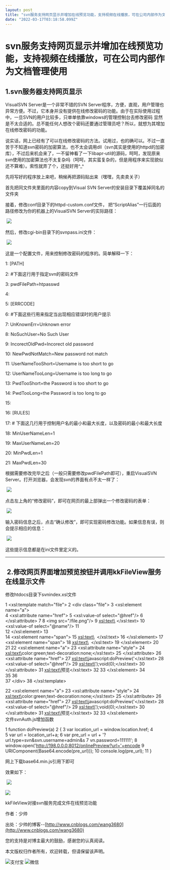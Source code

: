 ```yaml
---
layout: post
title: "svn服务支持网页显示并增加在线预览功能，支持视频在线播放，可在公司内部作为文档管理使用"
date: "2022-03-17T03:18:58.099Z"
---
```

svn服务支持网页显示并增加在线预览功能，支持视频在线播放，可在公司内部作为文档管理使用
============================================

1.svn服务器支持网页显示
--------------

VisualSVN Server是一个非常不错的SVN Server程序，方便，直观，用户管理也异常方便。不过，它本身并没有提供在线修改密码的功能。由于在实际使用过程中，一旦SVN的用户比较多，只单单依靠windows的管理控制台去修改密码 显然是不太合适的。总不能任何人想改个密码还要通过管理员吧？所以，就想为其增加在线修改密码的功能。

说实话，网上已经有了可以在线修改密码的方法。试用过，也的确可以。不过一直苦于不知道svn密码的加密算法，也不太会调用dll（svn其实是使用的httpd的加密库），不过后来机会来了，一不留神看了一下libapr-util的源码，呵呵，发现原来svn使用的加密算法也不太复杂吗（呵呵，其实蛮复杂的，但是用程序来实现貌似还不算难）。索性就弄了个，还挺好用^\_^

先将写好的程序放上来吧，稍候再把源码贴出来（嘿嘿，先卖卖关子）

首先把同文件夹里面的内容copy到Visual SVN Server的安装目录下覆盖掉同名的文件夹

接着，修改conf目录下的httpd-custom.conf文件， 把“ScriptAlias”一行后面的路径修改为你的机器上的VisualSVN Server的实际路径：

 ![](https://img2022.cnblogs.com/blog/479631/202203/479631-20220317101115854-1340107230.png)

然后，修改cgi-bin目录下的svnpass.ini文件：

 ![](https://img2022.cnblogs.com/blog/479631/202203/479631-20220317101125962-689824705.png)

这是一个配置文件，用来控制修改密码的程序的。简单解释一下：

 1: \[PATH\]

 2: #下面这行用于指定svn的密码文件

 3: pwdFilePath=htpasswd

 4: 

 5: \[ERRCODE\]

 6: #下面这些行用来指定当出现相应错误时的用户提示

 7: UnKnownErr=Unknown error

 8: NoSuchUser=No Such User

 9: IncorectOldPwd=Incorect old password

 10: NewPwdNotMatch=New password not match

 11: UserNameTooShort=Username is too short to go

 12: UserNameTooLong=Username is too long to go

 13: PwdTooShort=the Password is too short to go

 14: PwdTooLong=the Password is too long to go

 15: 

 16: \[RULES\]

 17: # 下面这几行用于控制用户名的最小和最大长度，以及密码的最小和最大长度

 18: MinUserNameLen=1

 19: MaxUserNameLen=20

 20: MinPwdLen=1

 21: MaxPwdLen=30

根据需要修改完毕之后（一般只需要修改pwdFilePath即可），重启VisualSVN Server。打开浏览器，会发现svn的界面有点不太一样了：

 ![](https://img2022.cnblogs.com/blog/479631/202203/479631-20220317101139075-1277854021.png)

点击左上角的“修改密码”，即可在网页的最上部弹出一个修改密码的表单：

 ![](https://img2022.cnblogs.com/blog/479631/202203/479631-20220317101144804-1396213978.png)

输入密码信息之后，点击“确认修改”，即可实现密码修改功能。如果信息有误，则会提示相应的信息：

 ![](https://img2022.cnblogs.com/blog/479631/202203/479631-20220317101151410-2121451422.png)

这些提示信息都是在ini文件里定义的。

* * *

 2.修改网页界面增加预览按钮并调用kkFileView服务在线显示文件
------------------------------------

修改htdocs目录下svnindex.xsl文件

 1 <xsl:template match\="file"\>
 2     <div class\="file"\>
 3       <xsl:element name\="a"\>            
 4         <xsl:attribute name\="href"\>
 5           <xsl:value-of select\="@href"/>
 6         </xsl:attribute\>
 7 
 8         <img src\="/file.png"/>
 9         <xsl:text\>&#160;</xsl:text\>
10         <xsl:value-of select\="@name"/>
11         
12       </xsl:element\>
13       
14       <xsl:element name\="span"\>
15           <xsl:text\> &#160;</xsl:text\>
16       </xsl:element\>
17       <xsl:element name\="span"\>
18           <xsl:text\> &#160;</xsl:text\>
19       </xsl:element\>
20       
21 
22        <xsl:element name\="a"\>
23        <xsl:attribute name\="style"\>
24               <xsl:text\>color:green;text-decoration:none;</xsl:text\>
25        </xsl:attribute\>
26         <xsl:attribute name\="href"\>
27               <xsl:text\>javascript:doPreview('</xsl:text\>
28               <xsl:value-of select\="@href"/>
29               <xsl:text\>');void(0);</xsl:text\>
30         </xsl:attribute\>
31         <xsl:text\>预览</xsl:text\>
32 
33        </xsl:element\>
34       
35 
36       
37     </div\>
38   </xsl:template\>

22        <xsl:element name\="a"\>
23        <xsl:attribute name\="style"\>
24               <xsl:text\>color:green;text-decoration:none;</xsl:text\>
25        </xsl:attribute\>
26         <xsl:attribute name\="href"\>
27               <xsl:text\>javascript:doPreview('</xsl:text\>
28               <xsl:value-of select\="@href"/>
29               <xsl:text\>');void(0);</xsl:text\>
30         </xsl:attribute\>
31         <xsl:text\>预览</xsl:text\>
32 
33        </xsl:element\>  
文件svnAuth.js增加函数

 1 function doPreview(a) 2 { 
 3     var location\_url = window.location.href; 4     
 5     var url = location\_url+a;
 6     var pre\_url = url + '?url.type=svn&svn.username=admin&s
 7 vn.password=111111';
 8     window.open('http://198.0.0.0:8012/onlinePreview?url='+encode
 9 URIComponent(Base64.encode(pre\_url)));
10 console.log(pre\_url);
11 }

网上下载base64.min.js引用下即可

效果如下：

 ![](https://img2022.cnblogs.com/blog/479631/202203/479631-20220317103225202-2037121383.png)

![](https://img2022.cnblogs.com/blog/479631/202203/479631-20220317103437622-478555555.png)

kkFileView对接svn服务完成文件在线预览功能[  
](https://www.cnblogs.com/wang3680/p/16009777.html "wang3680")

[](#)[](# "分享到QQ空间")[](# "分享到新浪微博")[](# "分享到腾讯微博")[](# "分享到人人网")[](# "分享到微信")

作者：少帅

出处：少帅的博客--[http://www.cnblogs.com/wang3680](http://www.cnblogs.com/wang3680)

您的支持是对博主最大的鼓励，感谢您的认真阅读。

本文版权归作者所有，欢迎转载，但请保留该声明。

![](https://images.cnblogs.com/cnblogs_com/wang3680/1880988/o_201113031241%E5%BE%AE%E4%BF%A1%E5%9B%BE%E7%89%87_20201113111211.jpg)支付宝 ![](https://images.cnblogs.com/cnblogs_com/wang3680/1881010/o_201113034037%E5%BE%AE%E4%BF%A1%E5%9B%BE%E7%89%87_20201113113928.png)微信